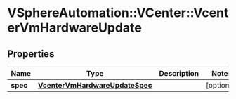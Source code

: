 # VSphereAutomation::VCenter::VcenterVmHardwareUpdate

## Properties
Name | Type | Description | Notes
------------ | ------------- | ------------- | -------------
**spec** | [**VcenterVmHardwareUpdateSpec**](VcenterVmHardwareUpdateSpec.md) |  | [optional] 


